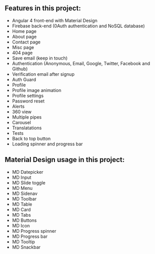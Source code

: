 ## Features in this project:
* Angular 4 front-end with Material Design
* Firebase back-end (0Auth authentication and NoSQL database)
* Home page
* About page
* Contact page
* Misc page
* 404 page
* Save email (keep in touch)
* Authentication (Anonymous, Email, Google, Twitter, Facebook and Github)
* Verification email after signup
* Auth Guard
* Profile
* Profile image animation
* Profile settings
* Password reset
* Alerts
* 360 view
* Multiple pipes
* Carousel
* Translatations
* Tests
* Back to top button
* Loading spinner and progress bar

## Material Design usage in this project:
* MD Datepicker
* MD Input
* MD Slide toggle
* MD Menu
* MD Sidenav
* MD Toolbar
* MD Table
* MD Card
* MD Tabs
* MD Buttons
* MD Icon
* MD Progress spinner
* MD Progress bar
* MD Tooltip
* MD Snackbar
